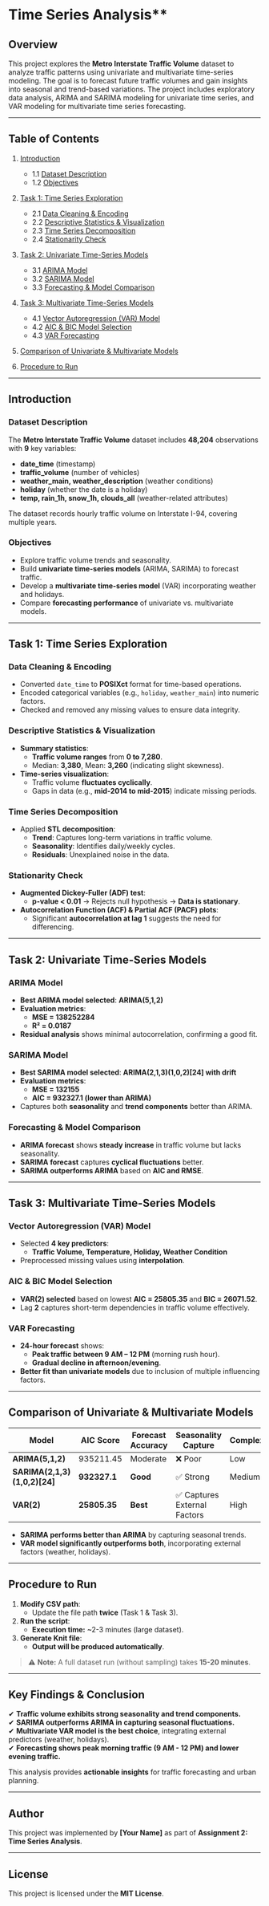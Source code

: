 # Time Series Analysis**

## **Overview**
This project explores the **Metro Interstate Traffic Volume** dataset to analyze traffic patterns using univariate and multivariate time-series modeling. The goal is to forecast future traffic volumes and gain insights into seasonal and trend-based variations. The project includes exploratory data analysis, ARIMA and SARIMA modeling for univariate time series, and VAR modeling for multivariate time series forecasting.

---

## **Table of Contents**
1. [Introduction](#introduction)  
   - 1.1 [Dataset Description](#dataset-description)  
   - 1.2 [Objectives](#objectives)  

2. [Task 1: Time Series Exploration](#task-1-time-series-exploration)  
   - 2.1 [Data Cleaning & Encoding](#data-cleaning--encoding)  
   - 2.2 [Descriptive Statistics & Visualization](#descriptive-statistics--visualization)  
   - 2.3 [Time Series Decomposition](#time-series-decomposition)  
   - 2.4 [Stationarity Check](#stationarity-check)  

3. [Task 2: Univariate Time-Series Models](#task-2-univariate-time-series-models)  
   - 3.1 [ARIMA Model](#arima-model)  
   - 3.2 [SARIMA Model](#sarima-model)  
   - 3.3 [Forecasting & Model Comparison](#forecasting--model-comparison)  

4. [Task 3: Multivariate Time-Series Models](#task-3-multivariate-time-series-models)  
   - 4.1 [Vector Autoregression (VAR) Model](#vector-autoregression-var-model)  
   - 4.2 [AIC & BIC Model Selection](#aic--bic-model-selection)  
   - 4.3 [VAR Forecasting](#var-forecasting)  

5. [Comparison of Univariate & Multivariate Models](#comparison-of-univariate--multivariate-models)  

6. [Procedure to Run](#procedure-to-run)  

---

## **Introduction**

### **Dataset Description**
The **Metro Interstate Traffic Volume** dataset includes **48,204** observations with **9** key variables:
- **date_time** (timestamp)
- **traffic_volume** (number of vehicles)
- **weather_main, weather_description** (weather conditions)
- **holiday** (whether the date is a holiday)
- **temp, rain_1h, snow_1h, clouds_all** (weather-related attributes)

The dataset records hourly traffic volume on Interstate I-94, covering multiple years.

### **Objectives**
- Explore traffic volume trends and seasonality.
- Build **univariate time-series models** (ARIMA, SARIMA) to forecast traffic.
- Develop a **multivariate time-series model** (VAR) incorporating weather and holidays.
- Compare **forecasting performance** of univariate vs. multivariate models.

---

## **Task 1: Time Series Exploration**

### **Data Cleaning & Encoding**
- Converted `date_time` to **POSIXct** format for time-based operations.
- Encoded categorical variables (e.g., `holiday`, `weather_main`) into numeric factors.
- Checked and removed any missing values to ensure data integrity.

### **Descriptive Statistics & Visualization**
- **Summary statistics**:
  - **Traffic volume ranges** from **0 to 7,280**.
  - Median: **3,380**, Mean: **3,260** (indicating slight skewness).
- **Time-series visualization**:
  - Traffic volume **fluctuates cyclically**.
  - Gaps in data (e.g., **mid-2014 to mid-2015**) indicate missing periods.

### **Time Series Decomposition**
- Applied **STL decomposition**:
  - **Trend**: Captures long-term variations in traffic volume.
  - **Seasonality**: Identifies daily/weekly cycles.
  - **Residuals**: Unexplained noise in the data.

### **Stationarity Check**
- **Augmented Dickey-Fuller (ADF) test**:
  - **p-value < 0.01** → Rejects null hypothesis → **Data is stationary**.
- **Autocorrelation Function (ACF) & Partial ACF (PACF) plots**:
  - Significant **autocorrelation at lag 1** suggests the need for differencing.

---

## **Task 2: Univariate Time-Series Models**

### **ARIMA Model**
- **Best ARIMA model selected**: **ARIMA(5,1,2)**
- **Evaluation metrics**:
  - **MSE = 138252284**
  - **R² = 0.0187**
- **Residual analysis** shows minimal autocorrelation, confirming a good fit.

### **SARIMA Model**
- **Best SARIMA model selected**: **ARIMA(2,1,3)(1,0,2)[24] with drift**
- **Evaluation metrics**:
  - **MSE = 132155**
  - **AIC = 932327.1 (lower than ARIMA)**
- Captures both **seasonality** and **trend components** better than ARIMA.

### **Forecasting & Model Comparison**
- **ARIMA forecast** shows **steady increase** in traffic volume but lacks seasonality.
- **SARIMA forecast** captures **cyclical fluctuations** better.
- **SARIMA outperforms ARIMA** based on **AIC and RMSE**.

---

## **Task 3: Multivariate Time-Series Models**

### **Vector Autoregression (VAR) Model**
- Selected **4 key predictors**:
  - **Traffic Volume, Temperature, Holiday, Weather Condition**
- Preprocessed missing values using **interpolation**.

### **AIC & BIC Model Selection**
- **VAR(2) selected** based on lowest **AIC = 25805.35** and **BIC = 26071.52**.
- Lag **2** captures short-term dependencies in traffic volume effectively.

### **VAR Forecasting**
- **24-hour forecast** shows:
  - **Peak traffic between 9 AM – 12 PM** (morning rush hour).
  - **Gradual decline in afternoon/evening**.
- **Better fit than univariate models** due to inclusion of multiple influencing factors.

---

## **Comparison of Univariate & Multivariate Models**
| Model  | AIC Score | Forecast Accuracy | Seasonality Capture | Complexity |
|--------|-----------|------------------|---------------------|------------|
| **ARIMA(5,1,2)** | 935211.45 | Moderate | ❌ Poor | Low |
| **SARIMA(2,1,3)(1,0,2)[24]** | **932327.1** | **Good** | ✅ Strong | Medium |
| **VAR(2)** | **25805.35** | **Best** | ✅ Captures External Factors | High |

- **SARIMA performs better than ARIMA** by capturing seasonal trends.
- **VAR model significantly outperforms both**, incorporating external factors (weather, holidays).

---

## **Procedure to Run**
1. **Modify CSV path**:
   - Update the file path **twice** (Task 1 & Task 3).
2. **Run the script**:
   - **Execution time:** ~2-3 minutes (large dataset).
3. **Generate Knit file**:
   - **Output will be produced automatically**.

> ⚠ **Note:** A full dataset run (without sampling) takes **15-20 minutes**.

---

## **Key Findings & Conclusion**
✔ **Traffic volume exhibits strong seasonality and trend components.**  
✔ **SARIMA outperforms ARIMA in capturing seasonal fluctuations.**  
✔ **Multivariate VAR model is the best choice**, integrating external predictors (weather, holidays).  
✔ **Forecasting shows peak morning traffic (9 AM - 12 PM) and lower evening traffic.**  

This analysis provides **actionable insights** for traffic forecasting and urban planning.

---

## **Author**
This project was implemented by **[Your Name]** as part of **Assignment 2: Time Series Analysis**.

---

## **License**
This project is licensed under the **MIT License**.
